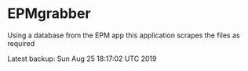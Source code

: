# EPMgrabber
Using a database from the EPM app this application scrapes the files as required


Latest backup: Sun Aug 25 18:17:02 UTC 2019
